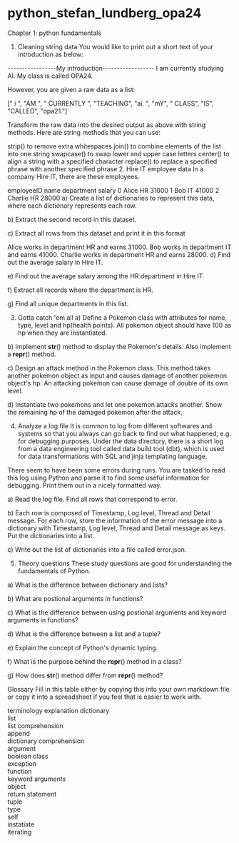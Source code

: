 # python_stefan_lundberg_opa24

Chapter 1: python fundamentals

1. Cleaning string data
You would like to print out a short text of your introduction as below:

-----------------My introduction------------------
I am currently studying AI. My class is called OPA24.

However, you are given a raw data as a list:

["   i ", "AM ", "    CURRENTLY ", "TEACHING", "ai.   ", "mY", "   CLASS", "IS", "CALLED", "opa21."]

Transform the raw data into the desired output as above with string methods. Here are string methods that you can use:

strip() to remove extra whitespaces
join() to combine elements of the list into one string
swapcase() to swap lower and upper case letters
center() to align a string with a specified character
replace() to replace a specified phrase with another specified phrase
2. Hire IT employee data
In a company Hire IT, there are these employees.

employeeID	name	department	salary
0	Alice	HR	31000
1	Bob	IT	41000
2	Charlie	HR	28000
  a) Create a list of dictionaries to represent this data, where each dictionary represents each row.

  b) Extract the second record in this dataset.

  c) Extract all rows from this dataset and print it in this format

Alice works in department HR and earns 31000.
Bob works in department IT and earns 41000.
Charlie works in department HR and earns 28000.
  d) Find out the average salary in Hire IT.

  e) Find out the average salary among the HR department in Hire IT.

  f) Extract all records where the department is HR.

  g) Find all unique departments in this list.

3. Gotta catch 'em all
  a) Define a Pokemon class with attributes for name, type, level and hp(health points). All pokemon object should have 100 as hp when they are instantiated.

  b) Implement __str__() method to display the Pokemon's details. Also implement a __repr__() method.

  c) Design an attack method in the Pokemon class. This method takes another pokemon object as input and causes damage of another pokemon object's hp. An attacking pokemon can cause damage of double of its own level.

  d) Instantiate two pokemons and let one pokemon attacks another. Show the remaining hp of the damaged pokemon after the attack.

4. Analyze a log file
It is common to log from different softwares and systems so that you always can go back to find out what happened, e.g. for debugging purposes. Under the data directory, there is a short log from a data engineering tool called data build tool (dbt), which is used for data transformations with SQL and jinja templating language.

There seem to have been some errors during runs. You are tasked to read this log using Python and parse it to find some useful information for debugging. Print them out in a nicely formatted way.

  a) Read the log file. Find all rows that correspond to error.

  b) Each row is composed of Timestamp, Log level, Thread and Detail message. For each row, store the information of the error message into a dictionary with Timestamp, Log level, Thread and Detail message as keys. Put the dictionaries into a list.

  c) Write out the list of dictionaries into a file called error.json.

5. Theory questions
These study questions are good for understanding the fundamentals of Python.

  a) What is the difference between dictionary and lists?

  b) What are postional arguments in functions?

  c) What is the difference between using postional arguments and keyword arguments in functions?

  d) What is the difference between a list and a tuple?

  e) Explain the concept of Python's dynamic typing.

  f) What is the purpose behind the __repr__() method in a class?

  g) How does __str__() method differ from __repr__() method?

Glossary
Fill in this table either by copying this into your own markdown file or copy it into a spreadsheet if you feel that is easier to work with.

terminology	explanation
dictionary	
list	
list comprehension	
append	
dictionary comprehension	
argument	
boolean	
class	
exception	
function	
keyword arguments	
object	
return statement	
tuple	
type	
self	
instatiate	
iterating	